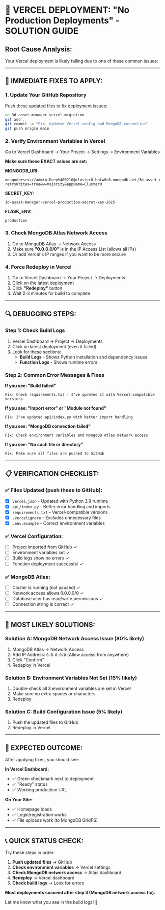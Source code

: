 # 🚨 VERCEL DEPLOYMENT: "No Production Deployments" - SOLUTION GUIDE

## **Root Cause Analysis:**

Your Vercel deployment is likely failing due to one of these common issues:

---

## **🔧 IMMEDIATE FIXES TO APPLY:**

### **1. Update Your GitHub Repository**

Push these updated files to fix deployment issues:

```bash
cd 3d-asset-manager-vercel-migration
git add .
git commit -m "Fix: Updated Vercel config and MongoDB connection"
git push origin main
```

### **2. Verify Environment Variables in Vercel**

Go to Vercel Dashboard → Your Project → Settings → Environment Variables

**Make sure these EXACT values are set:**

**MONGODB_URI:**
```
mongodb+srv://admin:Deep%400210@cluster0.hbtw6u0.mongodb.net/3d_asset_manager?retryWrites=true&w=majority&appName=Cluster0
```

**SECRET_KEY:**
```
3d-asset-manager-vercel-production-secret-key-2025
```

**FLASK_ENV:**
```
production
```

### **3. Check MongoDB Atlas Network Access**

1. Go to MongoDB Atlas → Network Access
2. Make sure **"0.0.0.0/0"** is in the IP Access List (allows all IPs)
3. Or add Vercel's IP ranges if you want to be more secure

### **4. Force Redeploy in Vercel**

1. Go to Vercel Dashboard → Your Project → Deployments
2. Click on the latest deployment
3. Click **"Redeploy"** button
4. Wait 2-3 minutes for build to complete

---

## **🔍 DEBUGGING STEPS:**

### **Step 1: Check Build Logs**
1. Vercel Dashboard → Project → Deployments  
2. Click on latest deployment (even if failed)
3. Look for these sections:
   - **Build Logs** - Shows Python installation and dependency issues
   - **Function Logs** - Shows runtime errors

### **Step 2: Common Error Messages & Fixes**

**If you see: "Build failed"**
```
Fix: Check requirements.txt - I've updated it with Vercel-compatible versions
```

**If you see: "Import error" or "Module not found"**
```
Fix: I've updated api/index.py with better import handling
```

**If you see: "MongoDB connection failed"**
```
Fix: Check environment variables and MongoDB Atlas network access
```

**If you see: "No such file or directory"**
```
Fix: Make sure all files are pushed to GitHub
```

---

## **📋 VERIFICATION CHECKLIST:**

### **✅ Files Updated (push these to GitHub):**
- [x] `vercel.json` - Updated with Python 3.9 runtime
- [x] `api/index.py` - Better error handling and imports  
- [x] `requirements.txt` - Vercel-compatible versions
- [x] `.vercelignore` - Excludes unnecessary files
- [x] `.env.example` - Correct environment variables

### **✅ Vercel Configuration:**
- [ ] Project imported from GitHub ✓
- [ ] Environment variables set ✓
- [ ] Build logs show no errors ✓
- [ ] Function deployment successful ✓

### **✅ MongoDB Atlas:**
- [ ] Cluster is running (not paused) ✓
- [ ] Network access allows 0.0.0.0/0 ✓  
- [ ] Database user has read/write permissions ✓
- [ ] Connection string is correct ✓

---

## **🎯 MOST LIKELY SOLUTIONS:**

### **Solution A: MongoDB Network Access Issue (80% likely)**
1. MongoDB Atlas → Network Access
2. Add IP Address: `0.0.0.0/0` (Allow access from anywhere)
3. Click "Confirm"
4. Redeploy in Vercel

### **Solution B: Environment Variables Not Set (15% likely)**
1. Double-check all 3 environment variables are set in Vercel
2. Make sure no extra spaces or characters
3. Redeploy

### **Solution C: Build Configuration Issue (5% likely)**
1. Push the updated files to GitHub
2. Redeploy in Vercel

---

## **🚀 EXPECTED OUTCOME:**

After applying fixes, you should see:

**In Vercel Dashboard:**
- ✅ Green checkmark next to deployment
- ✅ "Ready" status
- ✅ Working production URL

**On Your Site:**
- ✅ Homepage loads
- ✅ Login/registration works
- ✅ File uploads work (to MongoDB GridFS)

---

## **📞 QUICK STATUS CHECK:**

Try these steps in order:

1. **Push updated files** → GitHub
2. **Check environment variables** → Vercel settings
3. **Check MongoDB network access** → Atlas dashboard  
4. **Redeploy** → Vercel dashboard
5. **Check build logs** → Look for errors

**Most deployments succeed after step 3 (MongoDB network access fix).**

Let me know what you see in the build logs! 🔧
